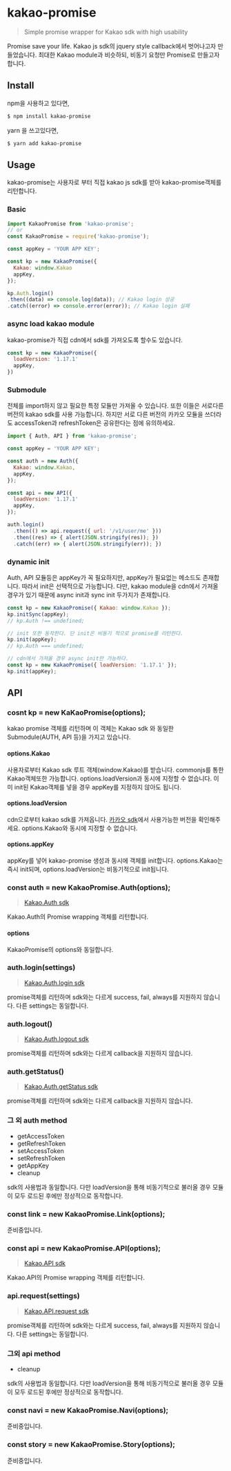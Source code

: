 # kakao-promise
> Simple promise wrapper for Kakao sdk with high usability

Promise save your life. 
Kakao js sdk의 jquery style callback에서 벗어나고자 만들었습니다. 최대한 Kakao module과 비슷하되, 비동기 요청만 Promise로 만들고자합니다.

## Install
npm을 사용하고 있다면,
``` bash
$ npm install kakao-promise
```

yarn 을 쓰고있다면, 
``` bash
$ yarn add kakao-promise
```

## Usage
kakao-promise는 사용자로 부터 직접 kakao js sdk를 받아 kakao-promise객체를 리턴합니다.

### Basic
``` js
import KakaoPromise from 'kakao-promise';
// or 
const KakaoPromise = require('kakao-promise');

const appKey = 'YOUR APP KEY';

const kp = new KakaoPromise({ 
  Kakao: window.Kakao 
  appKey,
});

kp.Auth.login()
.then((data) => console.log(data)); // Kakao login 성공
.catch((error) => console.error(error)); // Kakao login 실패
```

### async load kakao module
kakao-promise가 직접 cdn에서 sdk를 가져오도록 할수도 있습니다.

``` js
const kp = new KakaoPromise({
  loadVersion: '1.17.1'
  appKey,
})
```

### Submodule 
전체를 import하지 않고 필요한 특정 모듈만 가져올 수 있습니다. 또한 이들은 서로다른 버전의 kakao sdk를 사용 가능합니다. 
하지만 서로 다른 버전의 카카오 모듈을 쓰더라도 accessToken과 refreshToken은 공유한다는 점에 유의하세요.

``` js
import { Auth, API } from 'kakao-promise';

const appKey = 'YOUR APP KEY';

const auth = new Auth({
  Kakao: window.Kakao,
  appKey,
});

const api = new API({
  loadVersion: '1.17.1'
  appKey,
});

auth.login()
  .then(() => api.request({ url: '/v1/user/me' }))
  .then((res) => { alert(JSON.stringify(res)); })
  .catch((err) => { alert(JSON.stringify(err)); })
```

### dynamic init
Auth, API 모듈등은 appKey가 꼭 필요하지만, appKey가 필요없는 메소드도 존재합니다. 따라서 init은 선택적으로 가능합니다. 다만, kakao module을 cdn에서 가져올 경우가 있기 때문에 async init과 sync init 두가지가 존재합니다.

``` js
const kp = new KakaoPromise({ Kakao: window.Kakao });
kp.initSync(appKey);
// kp.Auth !== undefined;

// init 또한 동작한다. 단 init은 비동기 적으로 promise를 리턴한다. 
kp.init(appKey);
// kp.Auth === undefined;

// cdn에서 가져올 경우 async init만 가능하다.
const kp = new KakaoPromise({ loadVersion: '1.17.1' });
kp.init(appKey);
```

## API
### cosnt kp = new KaKaoPromise(options);
kakao promise 객체를 리턴하며 이 객체는 Kakao sdk 와 동일한 Submodule(AUTH, API 등)을 가지고 있습니다. 

#### options.Kakao
사용자로부터 Kakao sdk 루트 객체(window.Kakao)를 받습니다. commonjs를 통한 Kakao객체또한 가능합니다. options.loadVersion과 동시에 지정할 수 없습니다. 이미 init된 Kakao객체를 넣을 경우 appKey를 지정하지 않아도 됩니다.

#### options.loadVersion
cdn으로부터 kakao sdk를 가져옵니다. [카카오 sdk](https://developers.kakao.com/docs/sdk)에서 사용가능한 버전을 확인해주세요. options.Kakao와 동시에 지정할 수 없습니다.

#### options.appKey
appKey를 넣어 kakao-promise 생성과 동시에 객체를 init합니다. options.Kakao는 즉시 init되며, options.loadVersion는 비동기적으로 init됩니다.

### const auth = new KakaoPromise.Auth(options);
> [Kakao.Auth sdk](https://developers.kakao.com/docs/js-reference#kakao_auth)

Kakao.Auth의 Promise wrapping 객체를 리턴합니다. 

#### options
KakaoPromise의 options와 동일합니다. 

### auth.login(settings)
> [Kakao.Auth.login sdk](https://developers.kakao.com/docs/js-reference#kakao_auth_login(settings))

promise객체를 리턴하며 sdk와는 다르게 success, fail, always를 지원하지 않습니다. 다른 settings는 동일합니다.

### auth.logout()
> [Kakao.Auth.logout sdk](https://developers.kakao.com/docs/js-reference#kakao_auth_logout())

promise객체를 리턴하며 sdk와는 다르게 callback을 지원하지 않습니다.

### auth.getStatus()
> [Kakao.Auth.getStatus sdk](https://developers.kakao.com/docs/js-reference#kakao_auth_getstatus(callback))

promise객체를 리턴하며 sdk와는 다르게 callback을 지원하지 않습니다.

### 그 외 auth method
- getAccessToken
- getRefreshToken
- setAccessToken
- setRefreshToken
- getAppKey
- cleanup

sdk의 사용법과 동일합니다. 다만 loadVersion을 통해 비동기적으로 불러올 경우 모듈이 모두 로드된 후에만 정상적으로 동작합니다.
### const link = new KakaoPromise.Link(options);
준비중입니다.


### const api = new KakaoPromise.API(options);
> [Kakao.API sdk](https://developers.kakao.com/docs/js-reference#kakao_api)

Kakao.API의 Promise wrapping 객체를 리턴합니다. 

### api.request(settings)
> [Kakao.API.request sdk](https://developers.kakao.com/docs/js-reference#kakao_api_request(settings)) 

promise객체를 리턴하며 sdk와는 다르게 success, fail, always를 지원하지 않습니다. 다른 settings는 동일합니다.

### 그외 api method

- cleanup

sdk의 사용법과 동일합니다. 다만 loadVersion을 통해 비동기적으로 불러올 경우 모듈이 모두 로드된 후에만 정상적으로 동작합니다.

### const navi = new KakaoPromise.Navi(options);

준비중입니다.

### const story = new KakaoPromise.Story(options);

준비중입니다. 